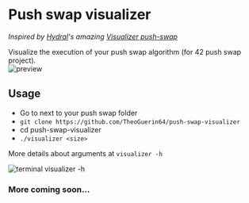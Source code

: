 # Push swap visualizer
*Inspired by [Hydral](https://gitlab.com/hydrasho)'s amazing [Visualizer push-swap](https://gitlab.com/hydrasho/visualizer-push-swap)*

Visualize the execution of your push swap algorithm (for 42 push swap project).<br/>
![preview](https://user-images.githubusercontent.com/57496441/200985917-66101aa0-c25f-423b-9e3d-cf407f2e3de4.gif)

## Usage
- Go to next to your push swap folder
- ```git clone https://github.com/TheoGuerin64/push-swap-visualizer```
- cd push-swap-visualizer
- ```./visualizer <size>```

More details about arguments at ```visualizer -h```

![terminal visualizer -h](https://user-images.githubusercontent.com/57496441/201161242-6dc60cd9-c632-4471-bcab-6c0c4eeeb9e6.png)


### More coming soon...

